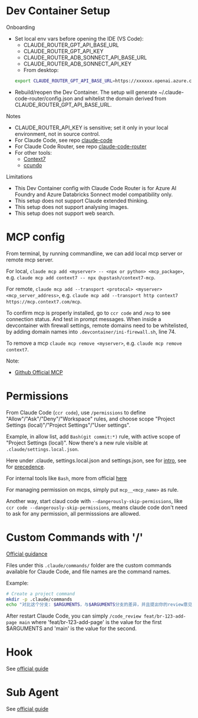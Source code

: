 # Dev Container Setup

Onboarding

- Set local env vars before opening the IDE (VS Code):
  - CLAUDE_ROUTER_GPT_API_BASE_URL
  - CLAUDE_ROUTER_GPT_API_KEY
  - CLAUDE_ROUTER_ADB_SONNECT_API_BASE_URL
  - CLAUDE_ROUTER_ADB_SONNECT_API_KEY
  - From desktop:
  ```bash
  export CLAUDE_ROUTER_GPT_API_BASE_URL=https://xxxxxx.openai.azure.com/openai/deployments/gpt-5/chat/completions?api-version=2024-12-01-preview && export CLAUDE_ROUTER_GPT_API_KEY=xxxxx && export CLAUDE_ROUTER_ADB_SONNECT_API_BASE_URL=https://xxxxxx.azuredatabricks.net/serving-endpoints/databricks-claude-sonnet-4/invocations && export CLAUDE_ROUTER_ADB_SONNECT_API_KEY=xxxxx && code <current_project_folder>
  ```
- Rebuild/reopen the Dev Container. The setup will generate ~/.claude-code-router/config.json and whitelist the domain derived from CLAUDE_ROUTER_GPT_API_BASE_URL.

Notes

- CLAUDE_ROUTER_API_KEY is sensitive; set it only in your local environment, not in source control.
- For Claude Code, see repo [claude-code](https://github.com/anthropics/claude-code)
- For Claude Code Router, see repo [claude-code-router](https://github.com/musistudio/claude-code-router)
- For other tools:
  - [Context7](https://github.com/upstash/context7)
  - [ccundo](https://github.com/RonitSachdev/ccundo)

Limitations

- This Dev Container config with Claude Code Router is for Azure AI Foundry and Azure Databricks Sonnect model compatibility only.
- This setup does not support Claude extended thinking.
- This setup does not support analysing images.
- This setup does not support web search.

# MCP config

From terminal, by running commandline, we can add local mcp server or remote mcp server.

For local, `claude mcp add <myserver> -- <npx or python> <mcp_package>`, e.g. `claude mcp add context7 -- npx @upstash/context7-mcp`.

For remote, `claude mcp add --transport <protocal> <myserver> <mcp_server_address>`, e.g. `claude mcp add --transport http context7 https://mcp.context7.com/mcp`.

To confirm mcp is properly installed, go to `ccr code` and `/mcp` to see connection status. And test in prompt messages. When inside a devcontainer with firewall settings, remote domains need to be whitelisted, by adding domain names into `.devcontainer/ini-firewall.sh`, line 74.

To remove a mcp `claude mcp remove <myserver>`, e.g. `claude mcp remove context7`.

Note:

- [Github Official MCP](https://github.com/github/github-mcp-server)

# Permissions

From Claude Code (`ccr code`), use `/permissions` to define "Allow"/"Ask"/"Deny"/"Workspace" rules, and choose scope "Project Settings (local)"/"Project Settings"/"User settings".

Example, in allow list, add `Bash(git commit:*)` rule, with active scope of "Project Settings (local)". Now there's a new rule visible at `.claude/settings.local.json`.

Here under .claude, settings.local.json and settings.json, see for [intro](https://docs.anthropic.com/en/docs/claude-code/settings#settings-files), see for [precedence](https://docs.anthropic.com/en/docs/claude-code/settings#settings-precedence).

For internal tools like `Bash`, more from official [here](https://docs.anthropic.com/en/docs/claude-code/settings#tools-available-to-claude)

For managing permission on mcps, simply put `mcp__<mcp_name>` as rule.

Another way, start claud code with `--dangerously-skip-permissions`, like `ccr code --dangerously-skip-permissions`, means claude code don't need to ask for any permission, all permisssions are allowed.

# Custom Commands with '/'

[Official guidance](https://docs.anthropic.com/en/docs/claude-code/slash-commands#custom-slash-commands)

Files under this `.claude/commands/` folder are the custom commands available for Claude Code, and file names are the command names.

Example:

```bash
# Create a project command
mkdir -p .claude/commands
echo "对比这个分支: $ARGUMENTS，与$ARGUMENTS分支的差异，并且提出你的review意见" > .claude/commands/code_review.md
```

After restart Claude Code, you can simply `/code_review feat/br-123-add-page main` where 'feat/br-123-add-page' is the value for the first $ARGUMENTS and 'main' is the value for the second.

# Hook

See [official guide](https://docs.anthropic.com/en/docs/claude-code/hooks)

# Sub Agent

See [official guide](https://docs.anthropic.com/en/docs/claude-code/sub-agents)
